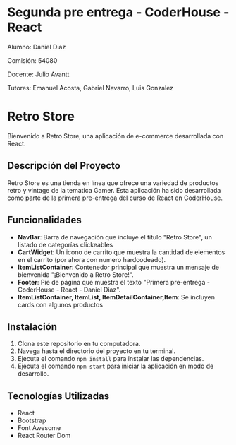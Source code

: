 # Segunda pre entrega - CoderHouse - React

Alumno: Daniel Diaz

Comisión: 54080

Docente: Julio Avantt

Tutores: Emanuel Acosta, Gabriel Navarro, Luis Gonzalez

# Retro Store

Bienvenido a Retro Store, una aplicación de e-commerce desarrollada con React.

## Descripción del Proyecto

Retro Store es una tienda en línea que ofrece una variedad de productos retro y vintage de la tematica Gamer. Esta aplicación ha sido desarrollada como parte de la primera pre-entrega del curso de React en CoderHouse.

## Funcionalidades

- **NavBar**: Barra de navegación que incluye el título "Retro Store", un listado de categorías clickeables
- **CartWidget**: Un icono de carrito que muestra la cantidad de elementos en el carrito (por ahora con numero hardcodeado).
- **ItemListContainer**: Contenedor principal que muestra un mensaje de bienvenida "¡Bienvenido a Retro Store!".
- **Footer**: Pie de página que muestra el texto "Primera pre-entrega - CoderHouse - React - Daniel Diaz".
- **ItemListContainer, ItemList, ItemDetailContainer,Item**: Se incluyen cards con algunos productos

## Instalación

1. Clona este repositorio en tu computadora.
2. Navega hasta el directorio del proyecto en tu terminal.
3. Ejecuta el comando `npm install` para instalar las dependencias.
4. Ejecuta el comando `npm start` para iniciar la aplicación en modo de desarrollo.

## Tecnologías Utilizadas

- React
- Bootstrap
- Font Awesome
- React Router Dom